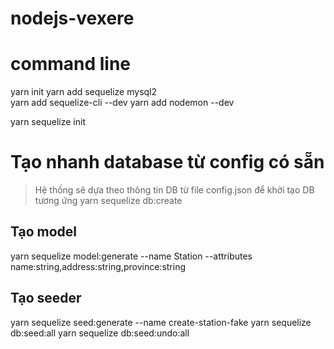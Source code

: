 # nodejs-vexere



# command line
yarn init
yarn add sequelize mysql2   
yarn add sequelize-cli --dev
yarn add nodemon --dev

yarn sequelize init



# Tạo nhanh database từ config có sẵn
> Hệ thống sẽ dựa theo thông tin DB từ file config.json để khởi tạo DB tương ứng
yarn sequelize db:create 


## Tạo model
yarn sequelize model:generate --name Station --attributes name:string,address:string,province:string

## Tạo seeder
yarn sequelize seed:generate --name create-station-fake
yarn sequelize db:seed:all
yarn sequelize db:seed:undo:all